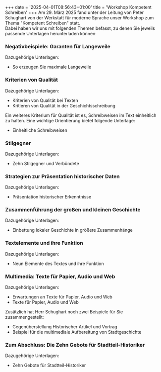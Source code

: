 +++
date = '2025-04-01T08:56:43+01:00'
title = 'Workshop Kompetent Schreiben'
+++
Am 29. März 2025 fand unter der Leitung von Peter Schughart von der Werkstatt für moderne Sprache unser Workshop zum Thema "Kompetent Schreiben" statt.<br>
Dabei haben wir uns mit folgenden Themen befasst, zu denen Sie jeweils passende Unterlagen herunterladen können:
### Negativbeispiele: Garanten für Langeweile
Dazugehörige Unterlagen:
- So erzeugen Sie maximale Langeweile
### Kriterien von Qualität
Dazugehörige Unterlagen:
- Kriterien von Qualität bei Texten
- Kritieren von Qualität in der Geschichtsschreibung

Ein weiteres Kriterium für Qualität ist es, Schreibweisen im Text einheitlich zu halten. Eine wichtige Orientierung bietet folgende Unterlage:
- Einheitliche Schreibweisen
### Stilgegner
Dazugehörige Unterlagen:
- Zehn Stilgegner und Verbündete
### Strategien zur Präsentation historischer Daten
Dazugehörige Unterlagen:
- Präsentation historischer Erkenntnisse
### Zusammenführung der großen und kleinen Geschichte
Dazugehörige Unterlagen:
- Einbettung lokaler Geschichte in größere Zusammenhänge
### Textelemente und ihre Funktion
Dazugehörige Unterlagen:
- Neun Elemente des Textes und ihre Funktion
### Multimedia: Texte für Papier, Audio und Web
Dazugehörige Unterlagen:
- Erwartungen an Texte für Papier, Audio und Web
- Texte für Papier, Audio und Web

Zusätzlich hat Herr Schughart noch zwei Beispiele für Sie zusammengestellt:
- Gegenüberstellung Historischer Artikel und Vortrag
- Beispiel für die multimediale Aufbereitung von Stadtgeschichte
### Zum Abschluss: Die Zehn Gebote für Stadtteil-Historiker
Dazugehörige Unterlagen:
- Zehn Gebote für Stadtteil-Historiker
